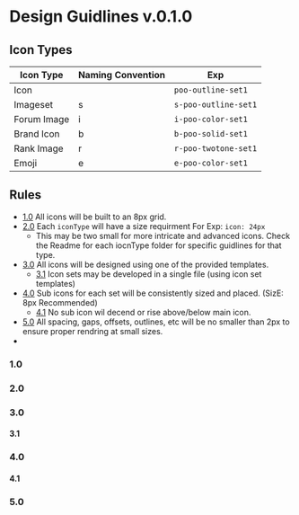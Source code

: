 # Design Guidlines v.0.1.0

## Icon Types
| Icon Type  | Naming Convention | Exp |
| ------------- | ------------- | ------------- |
| Icon  |  | `poo-outline-set1` |
| Imageset  | s  | `s-poo-outline-set1`|
| Forum Image  | i  | `i-poo-color-set1` |
| Brand Icon  | b  | `b-poo-solid-set1` |
| Rank Image  | r  | `r-poo-twotone-set1` |
| Emoji  | e  | `e-poo-color-set1` |

## Rules

- [1.0](1.0) All icons will be built to an 8px grid.
- [2.0](2.0) Each `iconType` will have a size requirment For Exp: `icon: 24px`
	* This may be two small for more intricate and advanced icons. Check the Readme for each iocnType folder for specific guidlines for that type.
- [3.0](3.0) All icons will be designed using one of the provided templates. 
	* [3.1](3.1) Icon sets may be developed in a single file (using icon set templates)
- [4.0](4.0) Sub icons for each set will be consistently sized and placed. (SizE: 8px Recommended)
	* [4.1](4.1) No sub icon wil decend or rise above/below main icon.
- [5.0](5.0) All spacing, gaps, offsets, outlines, etc will be no smaller than 2px to ensure proper rendring at small sizes.
- 

### 1.0
### 2.0
### 3.0
#### 3.1
### 4.0
#### 4.1
### 5.0
